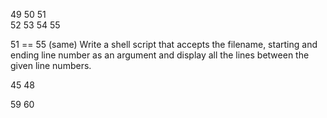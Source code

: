 49 
50 
51  
52
53
54 
55

51 == 55 (same)
Write a shell script that accepts the filename, starting and ending line number as an argument and display all the lines between the given line numbers.


45 48 


59 60